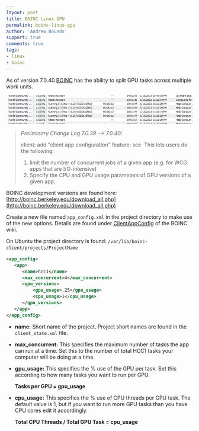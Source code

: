 ```yaml
---
layout: post
title: BOINC Linux GPU
permalink: boinc-linux-gpu
author: 'Andrew Bounds'
support: true
comments: true
tags:
- linux
- boinc
---
```


As of version 7.0.40 [BOINC](http://boinc.berkeley.edu/) has the ability to split GPU tasks across multiple work units.

![boinc_manager_gpu_tasks](/assets/img/boinc_manager_gpu_tasks.png)

>*Preliminary Change Log 7.0.39 --> 7.0.40:*
>
>client: add "client app configuration" feature; see&nbsp;[](http://boinc.berkeley.edu/trac/wiki/ClientAppConfig)
>This lets users do the following:
>1) limit the number of concurrent jobs of a given app (e.g. for WCG apps that are I/O-intensive)
>2) Specify the CPU and GPU usage parameters of GPU versions of a given app.

BOINC development versions are found here:
[http://boinc.berkeley.edu/download_all.php](http://boinc.berkeley.edu/download_all.php)

Create a new file named `app_config.xml` in the project directory to make use of the new options.
Details are found under [ClientAppConfig](http://boinc.berkeley.edu/trac/wiki/ClientAppConfig) of the BOINC wiki.

On Ubuntu the project directory is found:
`/var/lib/boinc-client/projects/ProjectName`

```xml
<app_config>
   <app>
      <name>hcc1</name>
      <max_concurrent>4</max_concurrent>
      <gpu_versions>
          <gpu_usage>.25</gpu_usage>
          <cpu_usage>1</cpu_usage>
      </gpu_versions>
   </app>
</app_config>
```

* **name:** Short name of the project. Project short names are found in the `client_state.xml` file.
* **max\_concurrent:** This specifies the maximum number of tasks the app can run at a time. Set this to the number of total HCC1 tasks your computer will be doing at a time.
* **gpu\_usage:** This specifies the % use of the GPU per task. Set this according to how many tasks you want to run per GPU.

   **Tasks per GPU = gpu_usage**
* **cpu\_usage:** This specifies the % use of CPU threads per GPU task. The default value is 1, but if you want to run more GPU tasks than you have CPU cores edit it accordingly.

   **Total CPU Threads / Total GPU Task = cpu_usage**

